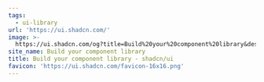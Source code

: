 ```yaml
---
tags:
  - ui-library
url: 'https://ui.shadcn.com/'
image: >-
  https://ui.shadcn.com/og?title=Build%20your%20component%20library&description=A%20set%20of%20beautifully-designed%2C%20accessible%20components%20and%20a%20code%20distribution%20platform.%20Works%20with%20your%20favorite%20frameworks.%20Open%20Source.%20Open%20Code.
site_name: Build your component library
title: Build your component library - shadcn/ui
favicon: 'https://ui.shadcn.com/favicon-16x16.png'
---
```



